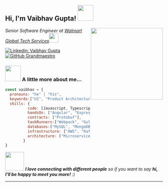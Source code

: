 <h2> Hi, I'm Vaibhav Gupta! <img src="https://media.giphy.com/media/mGcNjsfWAjY5AEZNw6/giphy.gif" width="50"></h2>
<img align='right' src="https://media.giphy.com/media/f3iwJFOVOwuy7K6FFw/giphy.gif" width="230">
<p><em>Senior Software Engineer at <a href="https://walmart.com">Walmart Global Tech Services</a><img src="https://media.giphy.com/media/ZYJigxqrWPvxeX9YO0/giphy.gif" width="30"></br>
</em></p>

[![Linkedin: Vaibhav Gupta](https://img.shields.io/badge/-vaibhavgupta-blue?style=flat-square&logo=Linkedin&logoColor=white&link=https://www.linkedin.com/in/vaibhavgupta1992/)](https://www.linkedin.com/in/vaibhavgupta1992/)
[![GitHub Grandmaestro](https://img.shields.io/github/followers/grandmaestro?label=follow&style=social)](https://github.com/grandmaestro)


### <img src="https://media.giphy.com/media/VgCDAzcKvsR6OM0uWg/giphy.gif" width="50"> A little more about me...  

```javascript
const vaibhav = {
  pronouns: "he" | "his",
  keywords:["UI", "Product Architecture", "Visualization & Reporting", "Scalability & Performance"]
  skills: {
          code: [Javascript, Typescript, HTML, CSS3, Nodejs, OOJS, WebSockets ],
          handsOn: ["Angular", "Expressjs", "React", "Redux", "GraphQL"],
          contracts: ["Protobuf"],
          taskRunners:["Webpack", "Gulp", "Grunt"],
          databases:["MySQL", "MongoDB", "T-SQL"],
          infrastructure: ["AWS", "Kafka", "Elastic", "Docker"],
          architecture: ["Microservices", "Event-driven", "Serverless"]
        }        
}
```

<img src="https://media.giphy.com/media/LnQjpWaON8nhr21vNW/giphy.gif" width="60"> <em><b>I love connecting with different people</b> so if you want to say <b>hi, I'll be happy to meet you more!</b> :)</em>

---
